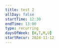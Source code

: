 ```yaml
---
title: test 2
allDay: false
startTime: 12:30
endTime: 13:00
type: recurring
daysOfWeek: [W,T,M,U]
startRecur: 2024-11-12
---
```

